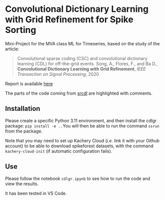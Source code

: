# Convolutional Dictionary Learning with Grid Refinement for Spike Sorting

Mini-Project for the MVA class ML for Timeseries, based on the study of the article:

> Convolutional sparse coding (CSC) and convolutional dictionary learning (CDL) for off-the-grid events.
> Song, A., Flores, F., and Ba D., **Convolutional Dictionary Learning with Grid Refinement**, *IEEE Transaction on Signal Processing*, 2020

Report is available [here](https://github.com/florian6973/tsproj/blob/main/31_Report.pdf)

The parts of the code coming from [srcdl](https://github.com/ds2p/srcdl) are highlighted with comments.

## Installation

Please create a specific Python 3.11 environment, and then install the cdlgr package: `pip install -e .`. 
You will then be able to run the command `ssrun` from the package.

Note that you may need to set up Kachery Cloud (*i.e.* link it with your Github account) to be able to download spikeforest datasets, with the command `kachery-cloud-init` (if automatic configuration fails).

## Use

Please follow the notebook `cdlgr.ipynb` to see how to run the code and view the results.

It has been tested in VS Code.